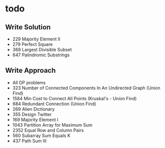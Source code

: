 # todo

## Write Solution

- 229 Majority Element II
- 279 Perfect Square
- 368 Largest Divisible Subset
- 647 Palindromic Substrings

## Write Approach

- All DP problems
- 323 Number of Connected Components In An Undirected Graph (Union Find)
- 1584 Min Cost to Connect All Points (Kruskal's - Union Find)
- 684 Redundant Connection (Union Find)
- 269 Alien Dictionary
- 355 Design Twitter
- 169 Majority Element I
- 1043 Partition Array for Maximum Sum
- 2352 Equal Row and Column Pairs
- 560 Subarray Sum Equals K
- 437 Path Sum III

